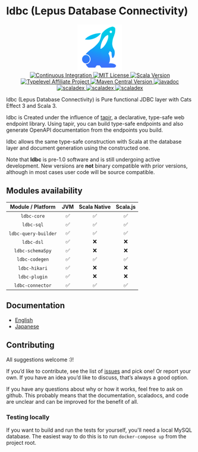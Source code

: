 # ldbc (Lepus Database Connectivity)

<div align="center">
  <img alt="LDBC" src="./img/lepus_logo.png">
</div>

<div align="center">
  <a href="https://github.com/takapi327/ldbc/actions/workflows/ci.yml">
    <img alt="Continuous Integration" src="https://github.com/takapi327/ldbc/actions/workflows/ci.yml/badge.svg?branch=master">
  </a>
  <a href="https://en.wikipedia.org/wiki/MIT_License">
    <img alt="MIT License" src="https://img.shields.io/badge/license-MIT-green">
  </a>
  <a href="https://github.com/lampepfl/dotty">
    <img alt="Scala Version" src="https://img.shields.io/badge/scala-v3.3.x-red">
  </a>
  <a href="https://typelevel.org/projects/affiliate/">
    <img alt="Typelevel Affiliate Project" src="https://img.shields.io/badge/typelevel-affiliate%20project-FF6169.svg">
  </a>
  <a href="https://search.maven.org/artifact/io.github.takapi327/ldbc-core_3/0.3.0-beta2/jar">
    <img alt="Maven Central Version" src="https://img.shields.io/maven-central/v/io.github.takapi327/ldbc-core_3?color=blue">
  </a>
  <a href="https://javadoc.io/doc/io.github.takapi327/ldbc-core_3">
    <img alt="javadoc" src="https://javadoc.io/badge2/io.github.takapi327/ldbc-core_3/javadoc.svg">
  </a>
</div>

<div align="center">
  <a href="https://index.scala-lang.org/takapi327/ldbc">
    <img alt="scaladex" src="https://index.scala-lang.org/takapi327/ldbc/ldbc-core/latest-by-scala-version.svg?color=blue">
  </a>
  <a href="https://index.scala-lang.org/takapi327/ldbc">
    <img alt="scaladex" src="https://index.scala-lang.org/takapi327/ldbc/ldbc-core/latest-by-scala-version.svg?color=blue&targetType=js">
  </a>
  <a href="https://index.scala-lang.org/takapi327/ldbc">
    <img alt="scaladex" src="https://index.scala-lang.org/takapi327/ldbc/ldbc-core/latest-by-scala-version.svg?color=blue&targetType=native">
  </a>
</div>

ldbc (Lepus Database Connectivity) is Pure functional JDBC layer with Cats Effect 3 and Scala 3.

ldbc is Created under the influence of [tapir](https://github.com/softwaremill/tapir), a declarative, type-safe web endpoint library. Using tapir, you can build type-safe endpoints and also generate OpenAPI documentation from the endpoints you build.

ldbc allows the same type-safe construction with Scala at the database layer and document generation using the constructed one.

Note that **ldbc** is pre-1.0 software and is still undergoing active development. New versions are **not** binary compatible with prior versions, although in most cases user code will be source compatible.

## Modules availability

|  Module / Platform   | JVM | Scala Native | Scala.js |  
|:--------------------:|:---:|:------------:|:--------:|
|     `ldbc-core`      |  ✅  |      ✅       |    ✅     |
|      `ldbc-sql`      |  ✅  |      ✅       |    ✅     |
| `ldbc-query-builder` |  ✅  |      ✅       |    ✅     |
|      `ldbc-dsl`      |  ✅  |      ❌       |    ❌     | 
|   `ldbc-schemaSpy`   |  ✅  |      ❌       |    ❌     | 
|    `ldbc-codegen`    |  ✅  |      ✅       |    ✅     |
|    `ldbc-hikari`     |  ✅  |      ❌       |    ❌     | 
|    `ldbc-plugin`     |  ✅  |      ❌       |    ❌     | 
|   `ldbc-connector`   |  ✅  |      ✅       |    ✅     | 

## Documentation

- [English](/ldbc/en/index.html)
- [Japanese](/ldbc/ja/index.html)

## Contributing

All suggestions welcome :)!

If you’d like to contribute, see the list of [issues](https://github.com/takapi327/ldbc/issues) and pick one! Or report your own. If you have an idea you’d like to discuss, that’s always a good option.

If you have any questions about why or how it works, feel free to ask on github. This probably means that the documentation, scaladocs, and code are unclear and can be improved for the benefit of all.

### Testing locally

If you want to build and run the tests for yourself, you'll need a local MySQL database. The easiest way to do this is to run `docker-compose up` from the project root.
